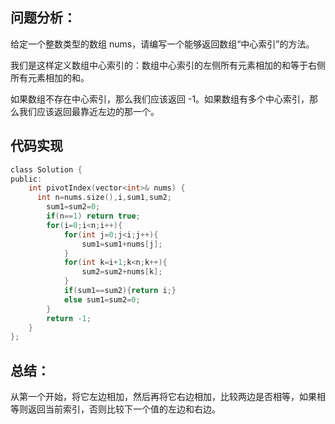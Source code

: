 ## 问题分析： 
给定一个整数类型的数组 nums，请编写一个能够返回数组“中心索引”的方法。

我们是这样定义数组中心索引的：数组中心索引的左侧所有元素相加的和等于右侧所有元素相加的和。

如果数组不存在中心索引，那么我们应该返回 -1。如果数组有多个中心索引，那么我们应该返回最靠近左边的那一个。
## 代码实现
```c
class Solution {
public:
    int pivotIndex(vector<int>& nums) {
      int n=nums.size(),i,sum1,sum2;
        sum1=sum2=0;
        if(n==1) return true;
        for(i=0;i<n;i++){
            for(int j=0;j<i;j++){
                sum1=sum1+nums[j];
            }
            for(int k=i+1;k<n;k++){
                sum2=sum2+nums[k];
            }
            if(sum1==sum2){return i;}
            else sum1=sum2=0;
        }
        return -1;
    }
};
```
## 总结：
从第一个开始，将它左边相加，然后再将它右边相加，比较两边是否相等，如果相等则返回当前索引，否则比较下一个值的左边和右边。
      
      
      